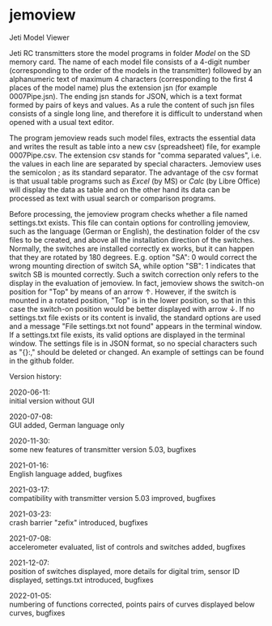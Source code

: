  
# jemoview
Jeti Model Viewer

Jeti RC transmitters store the model programs in folder _Model_ on the SD memory card. 
The name of each model file consists of a 4-digit number (corresponding to the order of the models in the
transmitter) followed by an alphanumeric text of maximum 4 characters (corresponding to the first 4
places of the model name) plus the extension jsn (for example 0007Pipe.jsn).
The ending jsn stands for JSON, which is a text format formed by pairs of keys and values. 
As a rule the content of such jsn files consists of a single long line, and therefore it is difficult to understand 
when opened with a usual text editor.

The program jemoview reads such model files, extracts the essential data and writes
the result as table into a new csv (spreadsheet) file, for example 0007Pipe.csv. The extension csv stands for "comma
separated values", i.e. the values in each line are separated by special characters. Jemoview
uses the semicolon ; as its standard separator. The advantage of the csv format is that 
usual table programs such as _Excel_ (by MS) or _Calc_ (by Libre Office) will display the data as table
and on the other hand its data can be processed as text with usual search or comparison programs.

Before processing, the jemoview program checks whether a file named settings.txt exists. This file
can contain options for controlling jemoview, such as the language (German or English), the
destination folder of the csv files to be created, and above all the installation direction of the
switches. Normally, the switches are installed correctly ex works, but it can happen that they are
rotated by 180 degrees. E.g. option "SA": 0 would correct the wrong mounting direction of switch
SA, while option "SB": 1 indicates that switch SB is mounted correctly. Such a switch correction
only refers to the display in the evaluation of jemoview. In fact, jemoview shows the switch-on
position for "Top" by means of an arrow ↑. However, if the switch is mounted in a rotated position,
"Top" is in the lower position, so that in this case the switch-on position would be better displayed
with arrow ↓. If no settings.txt file exists or its content is invalid, the standard options are used and a
message "File settings.txt not found" appears in the terminal window. If a settings.txt file exists, its
valid options are displayed in the terminal window. The settings file is in JSON format, so no
special characters such as "{}:," should be deleted or changed. An example of settings can be found
in the github folder.


Version history:

2020-06-11:  
initial version without GUI

2020-07-08:  
GUI added, German language only
    
2020-11-30:  
some new features of transmitter version 5.03, bugfixes
    
2021-01-16:  
English language added, bugfixes
    
2021-03-17:  
compatibility with transmitter version 5.03 improved, bugfixes

2021-03-23:  
crash barrier "zefix" introduced, bugfixes

2021-07-08:  
accelerometer evaluated, list of controls and switches added, bugfixes

2021-12-07:  
position of switches displayed, more details for digital trim, sensor ID displayed, 
settings.txt introduced, bugfixes

2022-01-05:  
numbering of functions corrected, 
points pairs of curves displayed below curves, bugfixes

